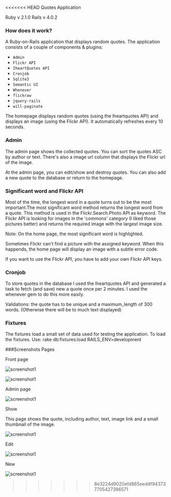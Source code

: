 <<<<<<< HEAD
Quotes Application

Ruby  v 2.1.0
Rails v 4.0.2


### How does it work?
A Ruby-on-Rails application that displays random quotes. The application consists of a couple of components & plugins:

* `Admin`
* `Flickr API`
* `IheartQuotes API`
* `Cronjob`
* `Sqlite3`
* `Semantic UI`
* `Whenever`
* `flickraw`
* `jquery-rails`
* `will-paginate`


The homepage displays random quotes (using the Iheartquotes API) and displays an image (using the Flickr API). It automatically refreshes every 10 seconds.

### Admin
The admin page shows the collected quotes. You can sort the quotes ASC by author or text. There's also a image url column that displays the Flickr url of the image.

At the admin page, you can edit/show and destroy quotes. You can also add a new quote to the database or return to the homepage.


### Significant word and Flickr API
Most of the time, the longest word in a quote turns out to be the most important.The most significant word method returns the longest word from a quote. This method is used in the Flickr.Search.Photo API as keyword. The Flickr API is looking for images in the 'commons' category (I liked those pictures better) and returns the required image with the largest image size.

Note: On the home page, the most significant word is highlighted.

Sometimes Flickr can't find a picture with the assigned keyword. When this happends, the home page will display an image with a subtle error code.

If you want to use the Flickr API, you have to add your own Flickr API keys.

### Cronjob
To store quotes in the database I used the Iheartquotes API and generated a task to fetch (and save) new a quote once per 2 minutes. I used the whenever gem to do this more easily.

Validations: the quote has to be unique and a maximum_length of 300 words. (Otherwise there will be to much text displayed)



### Fixtures
The fixtures load a small set of data used for testing the application. To load the fixtures. Use: rake db:fixtures:load RAILS_ENV=development

###Screenshots Pages

Front page

![screenshot1](https://raw2.github.com/Lieke22/Quotes/master/app/assets/images/Home.jpg)

![screenshot1](https://raw2.github.com/Lieke22/Quotes/master/app/assets/images/Screenshot%20fullscreen.jpg)

Admin page

![screenshot1](https://raw2.github.com/Lieke22/Quotes/master/app/assets/images/admin.jpg)


Show

This page shows the quote, including author, text, image link and a small thumbnail of the image.

![screenshot1](https://raw2.github.com/Lieke22/Quotes/master/app/assets/images/Show.jpg)


Edit

![screenshot1](https://raw2.github.com/Lieke22/Quotes/master/app/assets/images/edit.jpg)


New

![screenshot1](https://raw2.github.com/Lieke22/Quotes/master/app/assets/images/Screenshot%20from%202014-01-08%2012:46:36.png)
>>>>>>> 8e3224d9020efd865eed4f943737705427386571
